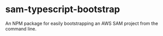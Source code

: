 # sam-typescript-bootstrap

An NPM package for easily bootstrapping an AWS SAM project from the command line.
